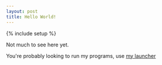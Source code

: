 ```yaml
---
layout: post
title: Hello World!
---
```

{% include setup %}

Not much to see here yet.

You're probably looking to run my programs, use [my launcher](http://dl.dropboxusercontent.com/u/42745598/bin/java/launcher.jar)

